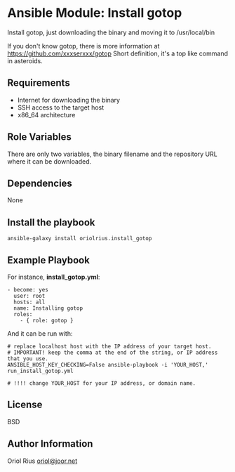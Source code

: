 Ansible Module: Install gotop
=============================

Install gotop, just downloading the binary and moving it to /usr/local/bin

If you don't know gotop, there is more information at https://github.com/xxxserxxx/gotop
Short definition, it's a top like command in asteroids.


Requirements
------------

- Internet for downloading the binary
- SSH access to the target host
- x86_64 architecture

Role Variables
--------------

There are only two variables, the binary filename and the repository URL where it can be downloaded.

Dependencies
------------

None

Install the playbook
--------------------

```
ansible-galaxy install oriolrius.install_gotop
```


Example Playbook
----------------

For instance, **install_gotop.yml**:

```
- become: yes
  user: root
  hosts: all
  name: Installing gotop
  roles:
    - { role: gotop }
```

And it can be run with:

```
# replace localhost host with the IP address of your target host.
# IMPORTANT! keep the comma at the end of the string, or IP address that you use.
ANSIBLE_HOST_KEY_CHECKING=False ansible-playbook -i 'YOUR_HOST,' run_install_gotop.yml

# !!!! change YOUR_HOST for your IP address, or domain name.
```

License
-------

BSD

Author Information
------------------

Oriol Rius <oriol@joor.net>
